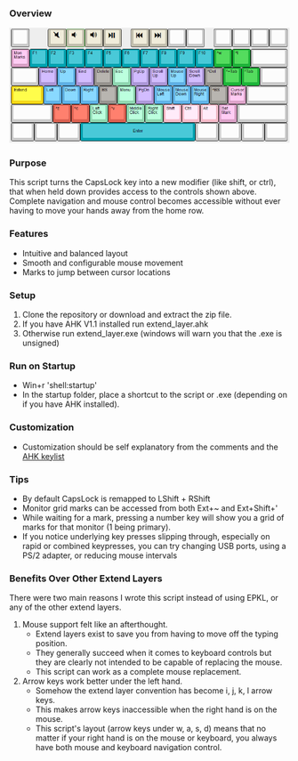 ### Overview
![Layer Image](https://github.com/henrystern/extend_layer/blob/main/defaults.png?raw=true)
### Purpose
This script turns the CapsLock key into a new modifier (like shift, or ctrl), that when held down provides access to the controls shown above.
Complete navigation and mouse control becomes accessible without ever having to move your hands away from the home row. 

### Features
  * Intuitive and balanced layout
  * Smooth and configurable mouse movement
  * Marks to jump between cursor locations

### Setup
1. Clone the repository or download and extract the zip file.
1. If you have AHK V1.1 installed run extend_layer.ahk
1. Otherwise run extend_layer.exe (windows will warn you that the .exe is unsigned)

### Run on Startup
* Win+r 'shell:startup'
* In the startup folder, place a shortcut to the script or .exe (depending on if you have AHK installed).

### Customization
* Customization should be self explanatory from the comments and the [AHK keylist](https://www.autohotkey.com/docs/KeyList.htm)

### Tips
* By default CapsLock is remapped to LShift + RShift
* Monitor grid marks can be accessed from both Ext+~ and Ext+Shift+'
* While waiting for a mark, pressing a number key will show you a grid of marks for that monitor (1 being primary).
* If you notice underlying key presses slipping through, especially on rapid or combined keypresses, you can try changing USB ports, using a PS/2 adapter, or reducing mouse intervals

### Benefits Over Other Extend Layers
There were two main reasons I wrote this script instead of using EPKL, or any of the other extend layers.
1. Mouse support felt like an afterthought.
    * Extend layers exist to save you from having to move off the typing position. 
    * They generally succeed when it comes to keyboard controls but they are clearly not intended to be capable of replacing the mouse. 
    * This script can work as a complete mouse replacement.
2. Arrow keys work better under the left hand.
    * Somehow the extend layer convention has become i, j, k, l arrow keys. 
    * This makes arrow keys inaccessible when the right hand is on the mouse. 
    * This script's layout (arrow keys under w, a, s, d) means that no matter if your right hand is on the mouse or keyboard, you always have both mouse and keyboard navigation control.
